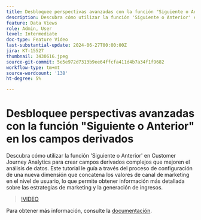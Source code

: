```yaml
---
title: Desbloquee perspectivas avanzadas con la función "Siguiente o Anterior" en los campos derivados
description: Descubra cómo utilizar la función 'Siguiente o Anterior' en Customer Journey Analytics para crear campos derivados complejos que mejoren el análisis de datos. Este tutorial le guía a través del proceso de configuración de una nueva dimensión que concatena los valores de canal de marketing en el nivel de usuario, lo que permite obtener información más detallada sobre las estrategias de marketing y la generación de ingresos.
feature: Data Views
role: Admin, User
level: Intermediate
doc-type: Feature Video
last-substantial-update: 2024-06-27T00:00:00Z
jira: KT-15527
thumbnail: 3430616.jpeg
source-git-commit: 5e5e972d7313b9ee64ffcfa411d4b7a34f1f9682
workflow-type: tm+mt
source-wordcount: '138'
ht-degree: 5%

---
```


# Desbloquee perspectivas avanzadas con la función &quot;Siguiente o Anterior&quot; en los campos derivados

Descubra cómo utilizar la función &#39;Siguiente o Anterior&#39; en Customer Journey Analytics para crear campos derivados complejos que mejoren el análisis de datos. Este tutorial le guía a través del proceso de configuración de una nueva dimensión que concatena los valores de canal de marketing en el nivel de usuario, lo que permite obtener información más detallada sobre las estrategias de marketing y la generación de ingresos.

>[!VIDEO](https://video.tv.adobe.com/v/3447736/?learn=on&captions=spa)

Para obtener más información, consulte la [documentación](https://experienceleague.adobe.com/es/docs/analytics-platform/using/cja-dataviews/derived-fields).
